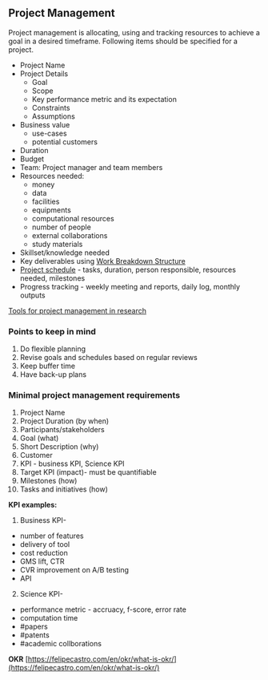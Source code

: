## Project Management

Project management is allocating, using and tracking resources to achieve a goal in a desired timeframe. Following items should be specified 
for a project.

- Project Name
- Project Details
  * Goal
  * Scope
  * Key performance metric and its expectation
  * Constraints
  * Assumptions
- Business value
  * use-cases
  * potential customers
- Duration
- Budget
- Team: Project manager and team members
- Resources needed:
  * money
  * data
  * facilities
  * equipments
  * computational resources
  * number of people
  * external collaborations
  * study materials
- Skillset/knowledge needed
- Key deliverables using [Work Breakdown Structure](https://www.workamajig.com/blog/guide-to-work-breakdown-structures-wbs)
- [Project schedule](https://www.teamgantt.com/blog/gantt-chart-example) - tasks, duration, person responsible, resources needed, milestones
- Progress tracking - weekly meeting and reports, daily log, monthly outputs

[Tools for project management in research](https://ccts.osu.edu/content/project-management-research)

### Points to keep in mind
1. Do flexible planning
2. Revise goals and schedules based on regular reviews
3. Keep buffer time
4. Have back-up plans


### Minimal project management requirements

1. Project Name
2. Project Duration (by when)
3. Participants/stakeholders
4. Goal (what)
5. Short Description (why)
6. Customer
7. KPI - business KPI, Science KPI
8. Target KPI (impact)- must be quantifiable
9. Milestones (how)
10. Tasks and initiatives (how)

**KPI examples:**
1. Business KPI- 
- number of features
- delivery of tool
- cost reduction
- GMS lift, CTR
- CVR improvement on A/B testing
- API

2. Science KPI-
- performance metric - accruacy, f-score, error rate
- computation time
- #papers
- #patents
- #academic collborations

**OKR**
[https://felipecastro.com/en/okr/what-is-okr/](https://felipecastro.com/en/okr/what-is-okr/)



